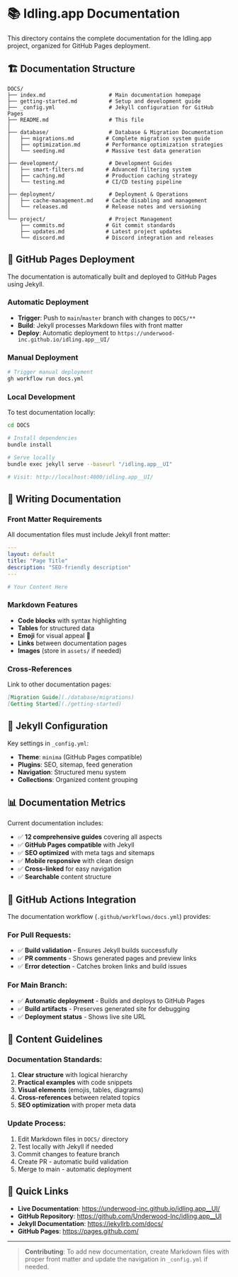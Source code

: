 # 📚 Idling.app Documentation

This directory contains the complete documentation for the Idling.app project, organized for GitHub Pages deployment.

## 🏗️ Documentation Structure

```
DOCS/
├── index.md                    # Main documentation homepage
├── getting-started.md          # Setup and development guide
├── _config.yml                 # Jekyll configuration for GitHub Pages
├── README.md                   # This file
│
├── database/                   # Database & Migration Documentation
│   ├── migrations.md          # Complete migration system guide
│   ├── optimization.md        # Performance optimization strategies
│   └── seeding.md             # Massive test data generation
│
├── development/                # Development Guides
│   ├── smart-filters.md       # Advanced filtering system
│   ├── caching.md             # Production caching strategy
│   └── testing.md             # CI/CD testing pipeline
│
├── deployment/                 # Deployment & Operations
│   ├── cache-management.md    # Cache disabling and management
│   └── releases.md            # Release notes and versioning
│
└── project/                    # Project Management
    ├── commits.md             # Git commit standards
    ├── updates.md             # Latest project updates
    └── discord.md             # Discord integration and releases
```

## 🚀 GitHub Pages Deployment

The documentation is automatically built and deployed to GitHub Pages using Jekyll.

### Automatic Deployment

- **Trigger**: Push to `main`/`master` branch with changes to `DOCS/**`
- **Build**: Jekyll processes Markdown files with front matter
- **Deploy**: Automatic deployment to `https://underwood-inc.github.io/idling.app__UI/`

### Manual Deployment

```bash
# Trigger manual deployment
gh workflow run docs.yml
```

### Local Development

To test documentation locally:

```bash
cd DOCS

# Install dependencies
bundle install

# Serve locally
bundle exec jekyll serve --baseurl "/idling.app__UI"

# Visit: http://localhost:4000/idling.app__UI/
```

## 📝 Writing Documentation

### Front Matter Requirements

All documentation files must include Jekyll front matter:

```yaml
---
layout: default
title: "Page Title"
description: "SEO-friendly description"
---

# Your Content Here
```

### Markdown Features

- **Code blocks** with syntax highlighting
- **Tables** for structured data
- **Emoji** for visual appeal 🎉
- **Links** between documentation pages
- **Images** (store in `assets/` if needed)

### Cross-References

Link to other documentation pages:

```markdown
[Migration Guide](./database/migrations)
[Getting Started](./getting-started)
```

## 🔧 Jekyll Configuration

Key settings in `_config.yml`:

- **Theme**: `minima` (GitHub Pages compatible)
- **Plugins**: SEO, sitemap, feed generation
- **Navigation**: Structured menu system
- **Collections**: Organized content grouping

## 📊 Documentation Metrics

Current documentation includes:

- ✅ **12 comprehensive guides** covering all aspects
- ✅ **GitHub Pages compatible** with Jekyll
- ✅ **SEO optimized** with meta tags and sitemaps
- ✅ **Mobile responsive** with clean design
- ✅ **Cross-linked** for easy navigation
- ✅ **Searchable** content structure

## 🚀 GitHub Actions Integration

The documentation workflow (`.github/workflows/docs.yml`) provides:

### For Pull Requests:
- ✅ **Build validation** - Ensures Jekyll builds successfully
- ✅ **PR comments** - Shows generated pages and preview links
- ✅ **Error detection** - Catches broken links and build issues

### For Main Branch:
- ✅ **Automatic deployment** - Builds and deploys to GitHub Pages
- ✅ **Build artifacts** - Preserves generated site for debugging
- ✅ **Deployment status** - Shows live site URL

## 🎯 Content Guidelines

### Documentation Standards:
1. **Clear structure** with logical hierarchy
2. **Practical examples** with code snippets
3. **Visual elements** (emojis, tables, diagrams)
4. **Cross-references** between related topics
5. **SEO optimization** with proper meta data

### Update Process:
1. Edit Markdown files in `DOCS/` directory
2. Test locally with Jekyll if needed
3. Commit changes to feature branch
4. Create PR - automatic build validation
5. Merge to main - automatic deployment

## 🔗 Quick Links

- **Live Documentation**: https://underwood-inc.github.io/idling.app__UI/
- **GitHub Repository**: https://github.com/Underwood-Inc/idling.app__UI
- **Jekyll Documentation**: https://jekyllrb.com/docs/
- **GitHub Pages**: https://pages.github.com/

---

> **Contributing**: To add new documentation, create Markdown files with proper front matter and update the navigation in `_config.yml` if needed. 
